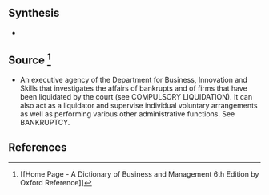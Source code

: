 ## Synthesis
- 
## Source [^1]
- An executive agency of the Department for Business, Innovation and Skills that investigates the affairs of bankrupts and of firms that have been liquidated by the court (see COMPULSORY LIQUIDATION). It can also act as a liquidator and supervise individual voluntary arrangements as well as performing various other administrative functions. See BANKRUPTCY.
## References

[^1]: [[Home Page - A Dictionary of Business and Management 6th Edition by Oxford Reference]]